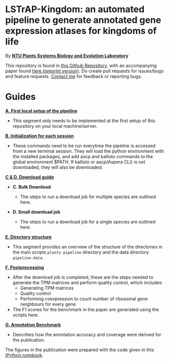# LSTrAP-Kingdom: an automated pipeline to generate annotated gene expression atlases for kingdoms of life

By [**NTU Plants Systems Biology and Evolution Laboratory**](https://www.plant.tools)

This repository is found in [this Github Repository](https://github.com/wirriamm/plants-pipeline), with an accompanying paper found [here (preprint version)](https://www.biorxiv.org/content/10.1101/2021.01.23.427930v1.full). Do create pull requests for issues/bugs and feature requests. [Contact me](mailto:will0046@e.ntu.edu.sg) for feedback or reporting bugs.

# Guides

[**A. First local setup of the pipeline**](https://github.com/wirriamm/plants-pipeline/blob/master/docs/setup.md)

- This segment only needs to be implemented at the first setup of this repository on your local machine/server.

[**B. Initialization for each session**](https://github.com/wirriamm/plants-pipeline/blob/master/docs/initialize.md)

- These commands need to be run everytime the pipeline is accessed from a new terminal session. They will load the python environment with the installed packages, and add ascp and kallisto commands to the global environment $PATH. If kallisto or ascp(Aspera CLI) is not downloaded, they will also be downloaded.

[**C & D. Download guide**](https://github.com/wirriamm/plants-pipeline/blob/master/docs/download.md)

- **C. Bulk Download**

  - The steps to run a download job for multiple species are outlined here.

- **D. Small download job**

  - The steps to run a download job for a single species are outlined here.

[**E. Directory structure**](https://github.com/wirriamm/plants-pipeline/blob/master/docs/dir_structure.md)

- This segment provides an overview of the structure of the directories in the main scripts `plants-pipeline` directory and the data directory `pipeline-data`.

[**F. Postprocessing**](https://github.com/wirriamm/plants-pipeline/blob/master/docs/postprocess.md)

- After the download job is completed, these are the steps needed to generate the TPM matrices and perform quality control, which includes:
  - Generating TPM matrices
  - Quality control
  - Performing coexpression to count number of ribosomal gene neighbours for every gene
- The F1 scores for the benchmark in the paper are generated using the scripts here.

[**G. Annotation Benchmark**](https://github.com/wirriamm/plants-pipeline/blob/master/docs/annotation_benchmark.md)

- Describes how the annotation accuracy and coverage were derived for the publication.

The figures in the publication were prepared with the code given in this [iPython notebook](https://github.com/wirriamm/plants-pipeline/blob/master/LSTrAP_Kingdom_benchmark.ipynb).
